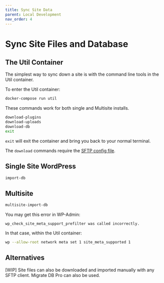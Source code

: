 ```yaml
---
title: Sync Site Data
parent: Local Development
nav_order: 4
---
```


# Sync Site Files and Database

## The Util Container
The simplest way to sync down a site is with the command line tools in the Util container.

To enter the Util container:
```bash
docker-compose run util
```

These commands work for both single and Multisite installs.
```sh
download-plugins
download-uploads
download-db
exit
```

`exit` will exit the container and bring you back to your normal terminal.

The `download` commands require the [SFTP config file](sftp-config).

## Single Site WordPress
```sh
import-db
```

## Multisite
```sh
multisite-import-db
```

You may get this error in WP-Admin:
```
wp_check_site_meta_support_prefilter was called incorrectly.
```
In that case, within the Util container:

```sh
wp --allow-root network meta set 1 site_meta_supported 1
```

## Alternatives
[WIP] Site files can also be downloaded and imported manually with any SFTP client. Migrate DB Pro can also be used.
